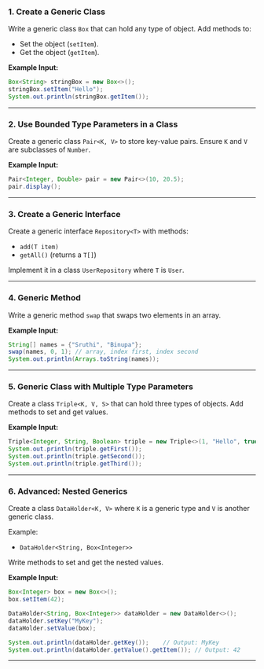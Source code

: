 ### **1. Create a Generic Class**
Write a generic class `Box` that can hold any type of object. Add methods to:
- Set the object (`setItem`).
- Get the object (`getItem`).

**Example Input:**
```java
Box<String> stringBox = new Box<>();
stringBox.setItem("Hello");
System.out.println(stringBox.getItem());
```

---

### **2. Use Bounded Type Parameters in a Class**
Create a generic class `Pair<K, V>` to store key-value pairs. Ensure `K` and `V` are subclasses of `Number`.

**Example Input:**
```java
Pair<Integer, Double> pair = new Pair<>(10, 20.5);
pair.display();
```

---

### **3. Create a Generic Interface**
Create a generic interface `Repository<T>` with methods:
- `add(T item)`
- `getAll()` (returns a `T[]`)

Implement it in a class `UserRepository` where `T` is `User`.

---

### **4. Generic Method**
Write a generic method `swap` that swaps two elements in an array.

**Example Input:**
```java
String[] names = {"Sruthi", "Binupa"};
swap(names, 0, 1); // array, index first, index second
System.out.println(Arrays.toString(names));
```

---

### **5. Generic Class with Multiple Type Parameters**
Create a class `Triple<K, V, S>` that can hold three types of objects. Add methods to set and get values.

**Example Input:**
```java
Triple<Integer, String, Boolean> triple = new Triple<>(1, "Hello", true);
System.out.println(triple.getFirst());
System.out.println(triple.getSecond());
System.out.println(triple.getThird());
```

---

### **6. Advanced: Nested Generics**
Create a class `DataHolder<K, V>` where `K` is a generic type and `V` is another generic class.

Example:
- `DataHolder<String, Box<Integer>>`

Write methods to set and get the nested values.

**Example Input:**
```java
Box<Integer> box = new Box<>();
box.setItem(42);

DataHolder<String, Box<Integer>> dataHolder = new DataHolder<>();
dataHolder.setKey("MyKey");
dataHolder.setValue(box);

System.out.println(dataHolder.getKey());    // Output: MyKey
System.out.println(dataHolder.getValue().getItem()); // Output: 42
```

---

